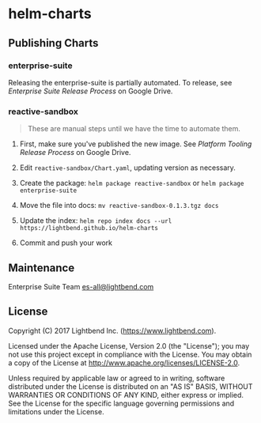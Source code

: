 # helm-charts

## Publishing Charts

### enterprise-suite

Releasing the enterprise-suite is partially automated. To release, see *Enterprise Suite Release Process* on Google Drive.

### reactive-sandbox

> These are manual steps until we have the time to automate them.

1. First, make sure you've published the new image. See *Platform Tooling Release Process* on Google Drive.

2. Edit `reactive-sandbox/Chart.yaml`, updating version as necessary.

3. Create the package: `helm package reactive-sandbox` or `helm package enterprise-suite`

4. Move the file into docs: `mv reactive-sandbox-0.1.3.tgz docs`

5. Update the index: `helm repo index docs --url https://lightbend.github.io/helm-charts`

6. Commit and push your work

## Maintenance

Enterprise Suite Team <es-all@lightbend.com>

## License

Copyright (C) 2017 Lightbend Inc. (https://www.lightbend.com).

Licensed under the Apache License, Version 2.0 (the "License"); you may not use this project except in compliance with the License. You may obtain a copy of the License at http://www.apache.org/licenses/LICENSE-2.0.

Unless required by applicable law or agreed to in writing, software distributed under the License is distributed on an "AS IS" BASIS, WITHOUT WARRANTIES OR CONDITIONS OF ANY KIND, either express or implied. See the License for the specific language governing permissions and limitations under the License.
